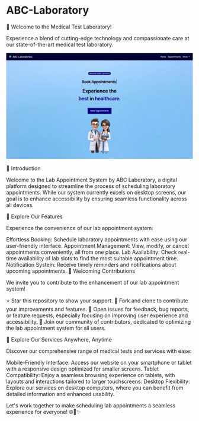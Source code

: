 # ABC-Laboratory
🌟 Welcome to the Medical Test Laboratory!

Experience a blend of cutting-edge technology and compassionate care at our state-of-the-art medical test laboratory.

![Image Description](home.jpg)

🌟 Introduction

Welcome to the Lab Appointment System by ABC Laboratory, a digital platform designed to streamline the process of scheduling laboratory appointments. While our system currently excels on desktop screens, our goal is to enhance accessibility by ensuring seamless functionality across all devices.

🔬 Explore Our Features

Experience the convenience of our lab appointment system:

Effortless Booking: Schedule laboratory appointments with ease using our user-friendly interface.
Appointment Management: View, modify, or cancel appointments conveniently, all from one place.
Lab Availability: Check real-time availability of lab slots to find the most suitable appointment time.
Notification System: Receive timely reminders and notifications about upcoming appointments.
🌟 Welcoming Contributions

We invite you to contribute to the enhancement of our lab appointment system!

⭐ Star this repository to show your support.
🔄 Fork and clone to contribute your improvements and features.
🔧 Open issues for feedback, bug reports, or feature requests, especially focusing on improving user experience and accessibility.
🤝 Join our community of contributors, dedicated to optimizing the lab appointment system for all users.

📱 Explore Our Services Anywhere, Anytime

Discover our comprehensive range of medical tests and services with ease:

Mobile-Friendly Interface: Access our website on your smartphone or tablet with a responsive design optimized for smaller screens.
Tablet Compatibility: Enjoy a seamless browsing experience on tablets, with layouts and interactions tailored to larger touchscreens.
Desktop Flexibility: Explore our services on desktop computers, where you can benefit from detailed information and enhanced usability.

Let's work together to make scheduling lab appointments a seamless experience for everyone! 🌐🔬✨
